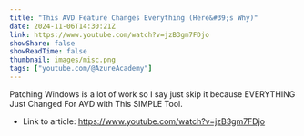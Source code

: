 ```yaml
---
title: "This AVD Feature Changes Everything (Here&#39;s Why)"
date: 2024-11-06T14:30:21Z
link: https://www.youtube.com/watch?v=jzB3gm7FDjo
showShare: false
showReadTime: false
thumbnail: images/misc.png
tags: ["youtube.com/@AzureAcademy"]
---
```

Patching Windows is a lot of work so I say just skip it because EVERYTHING Just Changed For AVD with This SIMPLE Tool.

- Link to article: https://www.youtube.com/watch?v=jzB3gm7FDjo